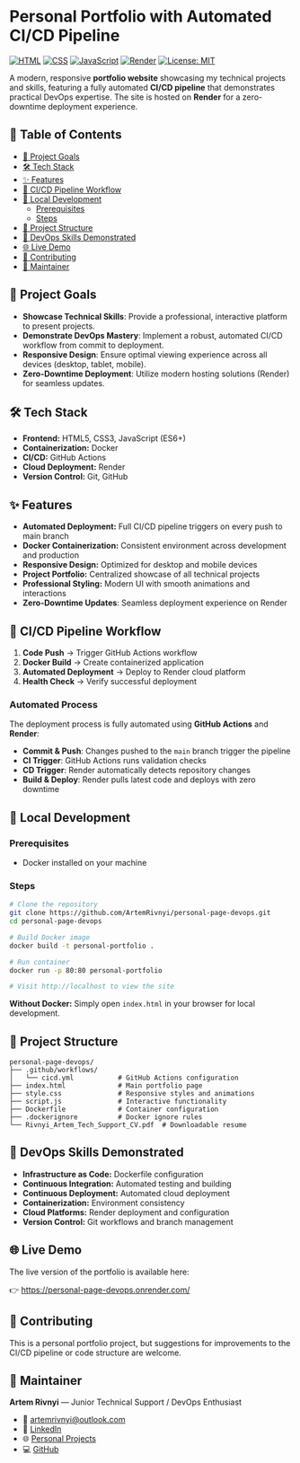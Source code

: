 # Personal Portfolio with Automated CI/CD Pipeline

[![HTML](https://img.shields.io/badge/HTML5-E34F26?style=for-the-badge&logo=html5&logoColor=white)](https://developer.mozilla.org/en-US/docs/Web/HTML)
[![CSS](https://img.shields.io/badge/CSS3-1572B6?style=for-the-badge&logo=css3&logoColor=white)](https://developer.mozilla.org/en-US/docs/Web/CSS)
[![JavaScript](https://img.shields.io/badge/JavaScript-F7DF1E?style=for-the-badge&logo=javascript&logoColor=black)](https://developer.mozilla.org/en-US/docs/Web/JavaScript)
[![Render](https://img.shields.io/badge/Render-46E3B7?style=for-the-badge&logo=render&logoColor=white)](https://render.com/)
[![License: MIT](https://img.shields.io/badge/License-MIT-yellow.svg)](https://opensource.org/licenses/MIT)

A modern, responsive **portfolio website** showcasing my technical projects and skills, featuring a fully automated **CI/CD pipeline** that demonstrates practical DevOps expertise. The site is hosted on **Render** for a zero-downtime deployment experience.

## 📝 Table of Contents

*   [🎯 Project Goals](#-project-goals)
*   [🛠️ Tech Stack](#️-tech-stack)
*   [✨ Features](#-features)
*   [🔄 CI/CD Pipeline Workflow](#-cicd-pipeline-workflow)
*   [🚀 Local Development](#-local-development)
    *   [Prerequisites](#prerequisites)
    *   [Steps](#steps)
*   [📁 Project Structure](#-project-structure)
*   [🔧 DevOps Skills Demonstrated](#-devops-skills-demonstrated)
*   [🌐 Live Demo](#-live-demo)
*   [🤝 Contributing](#-contributing)
*   [🧰 Maintainer](#-maintainer)

## 🎯 Project Goals

*   **Showcase Technical Skills**: Provide a professional, interactive platform to present projects.
*   **Demonstrate DevOps Mastery**: Implement a robust, automated CI/CD workflow from commit to deployment.
*   **Responsive Design**: Ensure optimal viewing experience across all devices (desktop, tablet, mobile).
*   **Zero-Downtime Deployment**: Utilize modern hosting solutions (Render) for seamless updates.
  
## 🛠️ Tech Stack

-   **Frontend:** HTML5, CSS3, JavaScript (ES6+)
-   **Containerization:** Docker
-   **CI/CD:** GitHub Actions
-   **Cloud Deployment:** Render
-   **Version Control:** Git, GitHub

## ✨ Features

-   **Automated Deployment:** Full CI/CD pipeline triggers on every push to main branch
-   **Docker Containerization:** Consistent environment across development and production
-   **Responsive Design:** Optimized for desktop and mobile devices
-   **Project Portfolio:** Centralized showcase of all technical projects
-   **Professional Styling:** Modern UI with smooth animations and interactions
-   **Zero-Downtime Updates**: Seamless deployment experience on Render

## 🔄 CI/CD Pipeline Workflow

1.  **Code Push** → Trigger GitHub Actions workflow
2.  **Docker Build** → Create containerized application
3.  **Automated Deployment** → Deploy to Render cloud platform
4.  **Health Check** → Verify successful deployment

### Automated Process

The deployment process is fully automated using **GitHub Actions** and **Render**:

*   **Commit & Push**: Changes pushed to the `main` branch trigger the pipeline
*   **CI Trigger**: GitHub Actions runs validation checks
*   **CD Trigger**: Render automatically detects repository changes
*   **Build & Deploy**: Render pulls latest code and deploys with zero downtime
  
## 🚀 Local Development

### Prerequisites

-   Docker installed on your machine

### Steps

```bash
# Clone the repository
git clone https://github.com/ArtemRivnyi/personal-page-devops.git
cd personal-page-devops

# Build Docker image
docker build -t personal-portfolio .

# Run container
docker run -p 80:80 personal-portfolio

# Visit http://localhost to view the site
```

**Without Docker:**
Simply open `index.html` in your browser for local development.

## 📁 Project Structure

```text
personal-page-devops/
├── .github/workflows/
│   └── cicd.yml           # GitHub Actions configuration
├── index.html             # Main portfolio page
├── style.css              # Responsive styles and animations
├── script.js              # Interactive functionality
├── Dockerfile             # Container configuration
├── .dockerignore          # Docker ignore rules
└── Rivnyi_Artem_Tech_Support_CV.pdf  # Downloadable resume
```
## 🔧 DevOps Skills Demonstrated

*   **Infrastructure as Code:** Dockerfile configuration
*   **Continuous Integration:** Automated testing and building
*   **Continuous Deployment:** Automated cloud deployment
*   **Containerization:** Environment consistency
*   **Cloud Platforms:** Render deployment and configuration
*   **Version Control:** Git workflows and branch management

## 🌐 Live Demo
The live version of the portfolio is available here:

👉 https://personal-page-devops.onrender.com/

## 🤝 Contributing
This is a personal portfolio project, but suggestions for improvements to the CI/CD pipeline or code structure are welcome.

## 🧰 Maintainer

**Artem Rivnyi** — Junior Technical Support / DevOps Enthusiast

* 📧 [artemrivnyi@outlook.com](mailto:artemrivnyi@outlook.com)  
* 🔗 [LinkedIn](https://www.linkedin.com/in/artem-rivnyi/)  
* 🌐 [Personal Projects](https://personal-page-devops.onrender.com/)  
* 💻 [GitHub](https://github.com/ArtemRivnyi)
